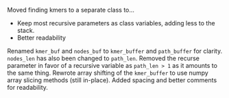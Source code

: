 Moved finding kmers to a separate class to...
- Keep most recursive parameters as class variables, adding less to the stack.
- Better readability

Renamed `kmer_buf` and `nodes_buf` to `kmer_buffer` and `path_buffer` for clarity. `nodes_len` has also been changed to `path_len`.
Removed the recurse parameter in favor of a recursive variable as `path_len > 1` as it amounts to the same thing.
Rewrote array shifting of the `kmer_buffer` to use numpy array slicing methods (still in-place).
Added spacing and better comments for readability.

